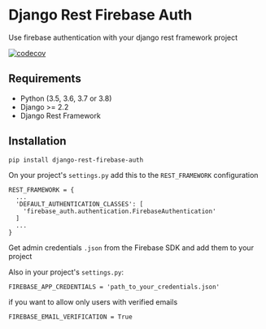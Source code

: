 # Django Rest Firebase Auth
Use firebase authentication with your django rest framework project

[![codecov](https://codecov.io/gh/walison17/django-rest-firebase-auth/branch/master/graph/badge.svg)](https://codecov.io/gh/walison17/django-rest-firebase-auth)

## Requirements
- Python (3.5, 3.6, 3.7 or 3.8)
- Django >= 2.2
- Django Rest Framework


## Installation

```
pip install django-rest-firebase-auth
```

On your project's `settings.py` add this to the `REST_FRAMEWORK` configuration

```
REST_FRAMEWORK = {
  ...
  'DEFAULT_AUTHENTICATION_CLASSES': [
    'firebase_auth.authentication.FirebaseAuthentication'
  ]
  ...
}
```

Get admin credentials `.json` from the Firebase SDK and add them to your project

Also in your project's `settings.py`:

```
FIREBASE_APP_CREDENTIALS = 'path_to_your_credentials.json'
```

if you want to allow only users with verified emails

```
FIREBASE_EMAIL_VERIFICATION = True
```
